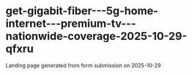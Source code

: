 # get-gigabit-fiber---5g-home-internet---premium-tv---nationwide-coverage-2025-10-29-qfxru
Landing page generated from form submission on 2025-10-29
